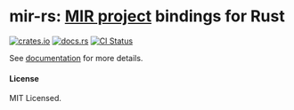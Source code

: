 # mir-rs: [MIR project][mir] bindings for Rust

[mir]: https://github.com/vnmakarov/mir

[![crates.io](https://img.shields.io/crates/v/mir-rs)](https://crates.io/crates/mir-rs)
[![docs.rs](https://img.shields.io/docsrs/mir-rs)][docs]
[![CI Status](https://github.com/oxalica/mir-rs/actions/workflows/ci.yaml/badge.svg)](https://github.com/oxalica/mir-rs/actions/workflows/ci.yaml)


See [documentation][docs] for more details.

[docs]: https://docs.rs/mir-rs

#### License

MIT Licensed.
